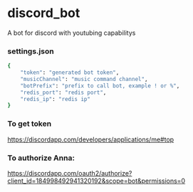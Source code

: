 # discord_bot
A bot for discord with youtubing capabilitys


### settings.json ###
```sh
{
	"token": "generated bot token",
	"musicChannel": "music command channel",
	"botPrefix": "prefix to call bot, example ! or %",
	"redis_port": "redis port",
	"redis_ip": "redis ip"
}
```
### To get token ###
https://discordapp.com/developers/applications/me#top

### To authorize Anna: ###
https://discordapp.com/oauth2/authorize?client_id=184998492941320192&scope=bot&permissions=0
